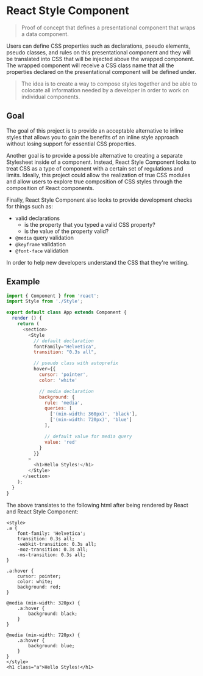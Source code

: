# React Style Component

> Proof of concept that defines a presentational component that wraps a data component.

Users can define CSS properties such as declarations, pseudo elements, pseudo classes, and rules on this presentational component and they will be translated into CSS that will be injected above the wrapped component. The wrapped component will receive a CSS class name that all the properties declared on the presentational component will be defined under.

> The idea is to create a way to compose styles together and be able to colocate all information needed by a developer in order to work on individual components.

## Goal

The goal of this project is to provide an acceptable alternative to inline styles that allows you to gain the benefits of an inline style approach without losing support for essential CSS properties.

Another goal is to provide a possible alternative to creating a separate Stylesheet inside of a component. Instead, React Style Component looks to treat CSS as a type of component with a certain set of regulations and limits. Ideally, this project could allow the realization of true CSS modules and allow users to explore true composition of CSS styles through the composition of React components.

Finally, React Style Component also looks to provide development checks for things such as:

- valid declarations
    - is the property that you typed a valid CSS property?
    - is the value of the property valid?
- `@media` query validation
- `@keyframe` validation
- `@font-face` validation

In order to help new developers understand the CSS that they're writing.
## Example

```js
import { Component } from 'react';
import Style from './Style';

export default class App extends Component {
  render () {
    return (
      <section>
        <Style
          // default declaration
          fontFamily="Helvetica",
          transition: "0.3s all",

          // pseudo class with autoprefix
          hover={{
            cursor: 'pointer',
            color: 'white'

            // media declaration
            background: {
              rule: 'media',
              queries: [
                ['(min-width: 360px)', 'black'],
                ['(min-width: 720px)', 'blue']
              ],

              // default value for media query
              value: 'red'
            }
          }}
        >
          <h1>Hello Styles!</h1>
        </Style>
      </section>
    );
  }
}

```

The above translates to the following html after being rendered by React and React Style Component:

```
<style>
.a {
    font-family: 'Helvetica';
    transition: 0.3s all;
    -webkit-transition: 0.3s all;
    -moz-transition: 0.3s all;
    -ms-transition: 0.3s all;
}

.a:hover {
    cursor: pointer;
    color: white;
    background: red;
}

@media (min-width: 320px) {
    .a:hover {
        background: black;
    }
}

@media (min-width: 720px) {
    .a:hover {
        background: blue;
    }
}
</style>
<h1 class="a">Hello Styles!</h1>
```
